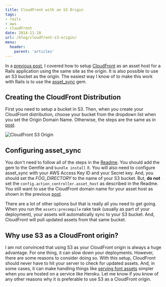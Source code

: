 ```yaml
---
title: CloudFront with an S3 Origin
tags:
- rails
- aws
- cloudfront
date: 2014-11-10
url: /blog/cloudfront-s3-origin/
menu:
  header:
    parent: 'articles'
---
```


In a [previous post](/blog/using-cloudfront-to-speed-up-your-rails-application/), I covered how to setup [CloudFront](http://aws.amazon.com/cloudfront/) as an asset host for a Rails application using the same site as the origin. It is also possible to use an S3 bucket as the origin. The easiest way I know of to make this work with Rails is to use the [asset_sync](https://github.com/rumblelabs/asset_sync) gem.

## Creating the CloudFront Distribution

First you need to setup a bucket in S3. Then, when you create your CloudFront distribution, choose your bucket from the dropdown list when you set the Origin Domain Name. Otherwise, the steps are the same as in [post](/blog/using-cloudfront-to-speed-up-your-rails-application/).

![CloudFront S3 Origin](/public/images/cloudfront-s3-distribution.png)

## Configuring asset_sync

You don't need to follow all of the steps in the [Readme](https://github.com/rumblelabs/asset_sync/blob/master/README.md). You should add the gem to the Gemfile and `bundle install` it. You will also need to configure asset_sync with your AWS Access Key ID and your Secret key. And, you should set the *FOG_DIRECTORY* to the name of your S3 bucket. But, **do not** set the `config.action_controller.asset_host` as described in the Readme. You still want to use the CloudFront domain name for your asset host as shown in the previous [post](/blog/using-cloudfront-to-speed-up-your-rails-application/).

There are a lot of other options but that is really all you need to get going. When you run the `assets:precompile` rake task (usually as part of your deployment), your assets will automatically sync to your S3 bucket. And, CloudFront will pull updated assets from that same bucket.

## Why use S3 as a CloudFront origin?

I am not convinced that using S3 as your CloudFront origin is always a huge advantage. For one thing, it can slow down your deployments. However, there are some reasons to consider doing so. With this setup, CloudFront should never have to hit your server to check for updated assets. And, in some cases, it can make handling things like [serving font assets](/blog/web-fonts-cloudfront/) simpler when you are hosted on a service like Heroku. Let me know if you know of any other reasons why it is preferable to use S3 as a CloudFront origin.
